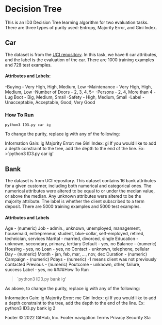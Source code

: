 # Decision Tree
This is an ID3 Decision Tree learning algorithm for two evaluation tasks. There are three types of purity used: Entropy, Majority Error, and Gini Index.

## Car
The dataset is from the [UCI repository](https://archive.ics.uci.edu/ml/datasets/car+evaluation). In this task, we have 6 car attributes, and the label is the evaluation of the car. There are 1000 training examples and 728 test examples.

#### Attributes and Labels:
-Buying - Very High, High, Medium, Low
-Maintenance - Very High, High, Medium, Low
-Number of Doors - 2, 3, 4, 5+
-Persons - 2, 4, More than 4
-Lug Boot - Big, Medium, Small
-Safety - High, Medium, Small
-Label - Unacceptable, Acceptable, Good, Very Good
### How To Run
`python3 ID3.py car ig`

To change the purity, replace ig with any of the following:

Information Gain: ig
Majority Error: me
Gini Index: gi
If you would like to add a depth constraint to the tree, add the depth to the end of the line.
Ex: >`python3 ID3.py car ig'

## Bank
The dataset is from UCI repository. This dataset contains 16 bank attributes for a given customer, including both numerical and categorical ones. The numerical attributes were altered to be equal to or under the median value, or above the median. Any unknown attributes were altered to be the majority attribute. The label is whether the client subscribed to a term deposit. There are 5000 training examples and 5000 test examples.

#### Attributes and Labels
Age - (numeric)
Job - admin., unknown, unemployed, management, housemaid, entrepreneur, student, blue-collar, self-employed, retired, technician, services
Marital - married, divorced, single
Education - unknown, secondary, primary, tertiary
Default - yes, no
Balance - (numeric)
Housing - yes, no
Loan - yes, no
Contact - unknown, telephone, cellular
Day - (numeric)
Month - jan, feb, mar, ..., nov, dec
Duration - (numeric)
Campaign - (numeric)
Pdays - (numeric) -1 means client was not previously contacted
Previous - (numeric)
Poutcome - unknown, other, failure, success
Label - yes, no
####How To Run
>`python3 ID3.py bank ig'

As above, to change the purity, replace ig with any of the following:

Information Gain: ig
Majority Error: me
Gini Index: gi
If you would like to add a depth constraint to the tree, add the depth to the end of the line.
Ex: python3 ID3.py bank ig 2

Footer
© 2022 GitHub, Inc.
Footer navigation
Terms
Privacy
Security
Sta
